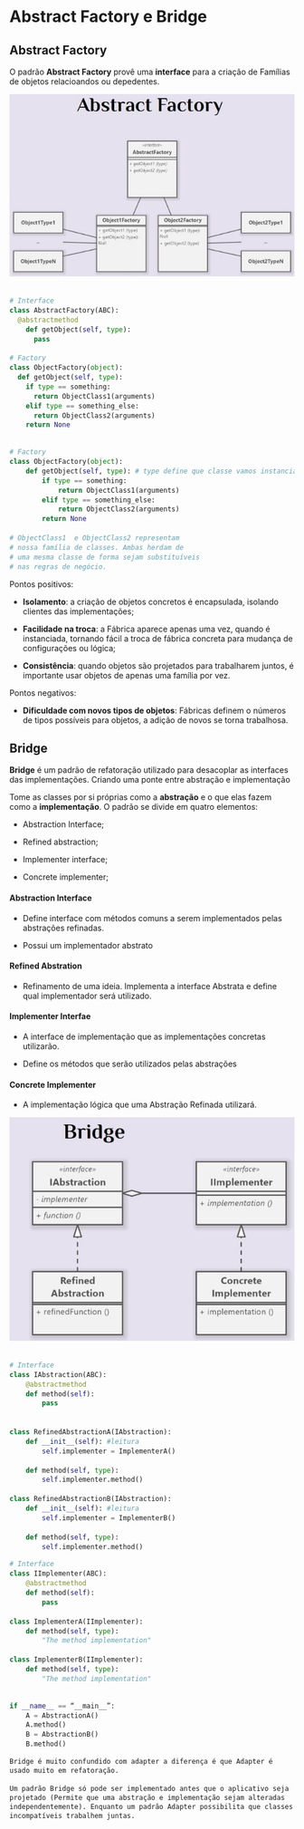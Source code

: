 # Abstract Factory e Bridge

## Abstract Factory

O padrão **Abstract Factory** provê uma **interface** para a criação de Famílias de objetos relacioandos ou depedentes.

<img src="./.assets/abstractFactory.jpg">

```python

# Interface
class AbstractFactory(ABC):
  @abstractmethod
	def getObject(self, type):
	  pass
    
# Factory
class ObjectFactory(object):
  def getObject(self, type):
    if type == something:
      return ObjectClass1(arguments)
    elif type == something_else:
      return ObjectClass2(arguments)
    return None

```


```python

# Factory
class ObjectFactory(object):
	def getObject(self, type): # type define que classe vamos instanciar.
		if type == something:
			return ObjectClass1(arguments)
		elif type == something_else:
			return ObjectClass2(arguments)
		return None

# ObjectClass1  e ObjectClass2 representam
# nossa família de classes. Ambas herdam de
# uma mesma classe de forma sejam substituíveis
# nas regras de negócio.

```

Pontos positivos:

- **Isolamento**: a criação de objetos concretos é encapsulada, isolando clientes das implementações;

- **Facilidade na troca**: a Fábrica aparece apenas uma vez, quando é instanciada, tornando fácil a troca de fábrica concreta para mudança de configurações ou lógica;

- **Consistência**: quando objetos são projetados para trabalharem juntos, é importante usar objetos de apenas uma família por vez.

Pontos negativos:

- **Dificuldade com novos tipos de objetos**: Fábricas definem o números de tipos possíveis para objetos, a adição de novos se torna trabalhosa.


## Bridge

**Bridge** é um padrão de refatoração utilizado para desacoplar as interfaces das implementações. Criando uma ponte entre abstração e implementação

Tome as classes por si próprias como a **abstração** e o que elas fazem como a **implementação**.
O padrão se divide em quatro elementos:

 - Abstraction Interface;

 - Refined abstraction;

 - Implementer interface;

 - Concrete implementer;


#### Abstraction Interface

- Define interface com métodos comuns a serem implementados pelas abstrações refinadas.

- Possui um implementador abstrato

#### Refined Abstration

- Refinamento de uma ideia. Implementa a interface Abstrata e define qual implementador será utilizado.

#### Implementer Interfae

- A interface de implementação que as implementações concretas utilizarão.

- Define os métodos que serão utilizados pelas abstrações

#### Concrete Implementer

- A implementação lógica que uma Abstração Refinada utilizará.

<img src="./.assets/bridge.jpg">

```python

# Interface
class IAbstraction(ABC):
	@abstractmethod
	def method(self):
		pass


class RefinedAbstractionA(IAbstraction):
	def __init__(self): #leitura
		self.implementer = ImplementerA()
	
	def method(self, type):
		self.implementer.method()

class RefinedAbstractionB(IAbstraction):
	def __init__(self): #leitura
		self.implementer = ImplementerB()
	
	def method(self, type):
		self.implementer.method()
```

```python
# Interface
class IImplementer(ABC):
	@abstractmethod
	def method(self):
		pass

class ImplementerA(IImplementer):
	def method(self, type):
		"The method implementation"

class ImplementerB(IImplementer):
	def method(self, type):
		"The method implementation"


```

```python

if __name__ == “__main__”:
	A = AbstractionA()
	A.method()
	B = AbstractionB()
	B.method()
```

```
Bridge é muito confundido com adapter a diferença é que Adapter é usado muito em refatoração.

Um padrão Bridge só pode ser implementado antes que o aplicativo seja projetado (Permite que uma abstração e implementação sejam alteradas independentemente). Enquanto um padrão Adapter possibilita que classes incompatíveis trabalhem juntas.
```
